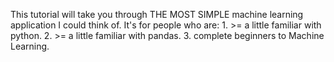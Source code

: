 This tutorial will take you through THE MOST SIMPLE machine learning application I could think of. 
    It's for people who are:
        1. >= a little familiar with python. 
        2. >= a little familiar with pandas.
        3. complete beginners to Machine Learning.